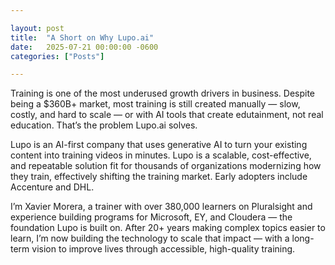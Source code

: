 ```yaml
---

layout: post
title:  "A Short on Why Lupo.ai"
date:   2025-07-21 00:00:00 -0600
categories: ["Posts"]

---
```


Training is one of the most underused growth drivers in business. Despite being a $360B+ market, most training is still created manually — slow, costly, and hard to scale — or with AI tools that create edutainment, not real education. That’s the problem Lupo.ai solves.

Lupo is an AI-first company that uses generative AI to turn your existing content into training videos in minutes. Lupo is a scalable, cost-effective, and repeatable solution fit for thousands of organizations modernizing how they train, effectively shifting the training market. Early adopters include Accenture and DHL.

I’m Xavier Morera, a trainer with over 380,000 learners on Pluralsight and experience building programs for Microsoft, EY, and Cloudera — the foundation Lupo is built on. After 20+ years making complex topics easier to learn, I’m now building the technology to scale that impact — with a long-term vision to improve lives through accessible, high-quality training.

